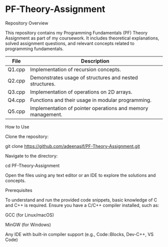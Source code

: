 # PF-Theory-Assignment
Repository Overview

This repository contains my Programming Fundamentals (PF) Theory Assignment as part of my coursework. It includes theoretical explanations, solved assignment questions, and relevant concepts related to programming fundamentals.

| File  | Description |
|-------|------------|
| Q1.cpp | Implementation of recursion concepts. |
| Q2.cpp | Demonstrates usage of structures and nested structures. |
| Q3.cpp | Implementation of operations on 2D arrays. |
| Q4.cpp | Functions and their usage in modular programming. |
| Q5.cpp | Implementation of pointer operations and memory management. |



How to Use

Clone the repository:

git clone https://github.com/adeenasif/PF-Theory-Assignment.git

Navigate to the directory:

cd PF-Theory-Assignment

Open the files using any text editor or an IDE to explore the solutions and concepts.

Prerequisites

To understand and run the provided code snippets, basic knowledge of C and C++ is required. Ensure you have a C/C++ compiler installed, such as:

GCC (for Linux/macOS)

MinGW (for Windows)

Any IDE with built-in compiler support (e.g., Code::Blocks, Dev-C++, VS Code)
